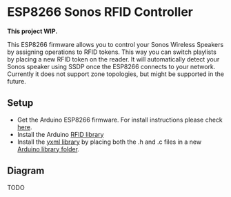 ESP8266 Sonos RFID Controller
==============

**This project WIP.**

This ESP8266 firmware allows you to control your Sonos Wireless Speakers by assigning operations to RFID tokens. This way you can switch playlists by placing a new RFID token on the reader.
It will automatically detect your Sonos speaker using SSDP once the ESP8266 connects to your network. Currently it does not support zone topologies, but might be supported in the future.

Setup
-----------------
* Get the Arduino ESP8266 firmware. For install instructions please check [here](https://github.com/esp8266/Arduino).
* Install the Arduino [RFID library](https://github.com/miguelbalboa/rfid)
* Install the [yxml library](https://dev.yorhel.nl/yxml) by placing both the .h and .c files in a new [Arduino library folder](https://www.arduino.cc/en/Guide/Libraries).

Diagram
----------------
TODO
